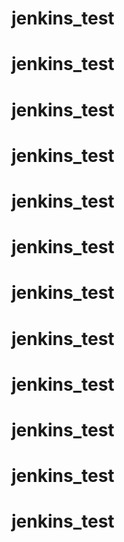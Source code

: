 # jenkins_test
# jenkins_test
# jenkins_test
# jenkins_test
# jenkins_test
# jenkins_test
# jenkins_test
# jenkins_test
# jenkins_test
# jenkins_test
# jenkins_test
# jenkins_test

